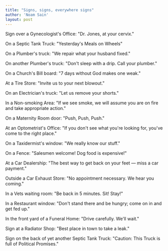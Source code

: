 ```yaml
---
title: "Signs, signs, everywhere signs"
author: 'Noam Sain'
layout: post
---
```


Sign over a Gynecologist's Office: "Dr. Jones, at your cervix."  
  
On a Septic Tank Truck: "Yesterday's Meals on Wheels"

On a Plumber's truck: "We repair what your husband fixed."

On another Plumber's truck: "Don't sleep with a drip. Call your plumber."

On a Church's Bill board: "7 days without God makes one weak."

At a Tire Store: "Invite us to your next blowout."

On an Electrician's truck: "Let us remove your shorts."

In a Non-smoking Area: "If we see smoke, we will assume you are on fire and take appropriate action."

On a Maternity Room door: "Push, Push, Push."

At an Optometrist's Office: "If you don't see what you're looking for, you've come to the right place."

On a Taxidermist's window: "We really know our stuff."

On a Fence: "Salesmen welcome! Dog food is expensive!"

At a Car Dealership: "The best way to get back on your feet — miss a car payment."

Outside a Car Exhaust Store: "No appointment necessary. We hear you coming."

In a Vets waiting room: "Be back in 5 minutes. Sit! Stay!"

In a Restaurant window: "Don't stand there and be hungry; come on in and get fed up."

In the front yard of a Funeral Home: "Drive carefully. We'll wait."

Sign at a Radiator Shop: "Best place in town to take a leak."

Sign on the back of yet another Septic Tank Truck: "Caution: This Truck is full of Political Promises."